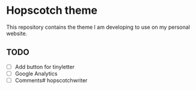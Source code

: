 # Hopscotch theme

This repository contains the theme I am developing to use on my personal website.

## TODO

- [ ] Add button for tinyletter
- [ ] Google Analytics
- [ ] Comments# hopscotchwriter
